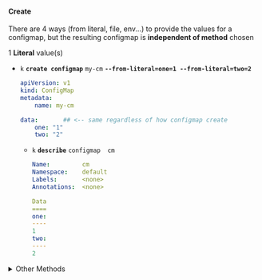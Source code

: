 #### Create 
 There are 4 ways (from literal, file, env...) to provide the values for a configmap, but the resulting configmap is **independent of method**  chosen
<br>

1 **Literal** value(s)

- `k` **`create configmap`** `my-cm` **`--from-literal=one=1 --from-literal=two=2`** 
    ```yaml
    apiVersion: v1
    kind: ConfigMap
    metadata:
        name: my-cm

    data:       ## <-- same regardless of how configmap create
        one: "1"
        two: "2"

    ```
    - `k` **`describe`** `configmap  cm`
        ```yaml
        Name:         cm
        Namespace:    default
        Labels:       <none>
        Annotations:  <none>

        Data
        ====
        one:
        ----
        1
        two:
        ----
        2
        ```
<details>
  <summary> Other Methods </summary>

2 **File**  

- **my-file**

    ```python
    # contents are valid `env file` 
    # but can be equally be read as multiline (non-env) file
    one=1
    two=2
    ```


- 1. **env-file**  - interpreted with _each_ **line**  as  `key=value` 
        - `k create cm my-cm` **`--from-env-file`**`=my-file-path --dry-run=client -o yaml`

            ```yaml
            apiVersion: v1
            kind: ConfigMap
            metadata:
                name: my-cm

            data:           # no mention of (env) file name (myfile) 
                one: "1"            # (one, 1)
                two: "2"            # (two, 2)    
            ```

- 2. **file** interpreted as _single_ (key = file name, value = *complete* **contents** ) 

        - `k create cm my-cm` **`--from-file`**`=[my-key=]my-file-path --dry-run=client -o yaml`

            ```yaml
            apiVersion: v1
            kind: ConfigMap
            metadata:
                name: my-cm

            data:
                my-key: |          # my-key (basename of file-path used if omitted)
                    one=1           #  ->  single (multi-line value) (my-file contents: one=1 \n two=2)
                    two=2
            ```

    3. **Directory** 
        -   **list** of (*single*) file name -> file lines
        <br>
            ``` python
            my-dir          
                /my-file        # (my-file  contents: one=1 \n two=2 )
                /my-file1       # (my-file1 contents: one1=11 \n two1=22)
            ```

        - `k create cm my-cm` **`--from-file=my-dir`** ` --dry-run=client -o yaml`

            ```yaml
            apiVersion: v1
            kind: ConfigMap
            metadata:
                name: my-cm
                                # each file name of dir used as key with single (multi-line value)
            data:                       
                myfile: |                  
                    one=1                   
                    two=2
                myfile1: |                  
                    one1=11
                    two1=22
            ```

        -  cant use "from-env-file" with dir 
        `k create cm my-cm` **`--from-env-file=my-dir`** `--dry-run=client -o yaml`
            "Error..."
</details>